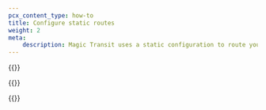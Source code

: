 ```yaml
---
pcx_content_type: how-to
title: Configure static routes
weight: 2
meta:
    description: Magic Transit uses a static configuration to route your traffic through Anycast tunnels from Cloudflare’s global network to your locations. Learn how to configure static routes.
---
```


{{<render file="static-routes/_static-routes1.md" withParameters="Magic Transit;;/magic-transit/reference/tunnels/;;/magic-transit/reference/traffic-steering/;;">}}

{{<render file="static-routes/_static-routes2-prefixes-smaller-24.md">}}

{{<render file="static-routes/_static-routes3.md" withParameters="**Magic Transit** > **Configuration**;;/magic-transit/how-to/configure-tunnels/;; ">}}